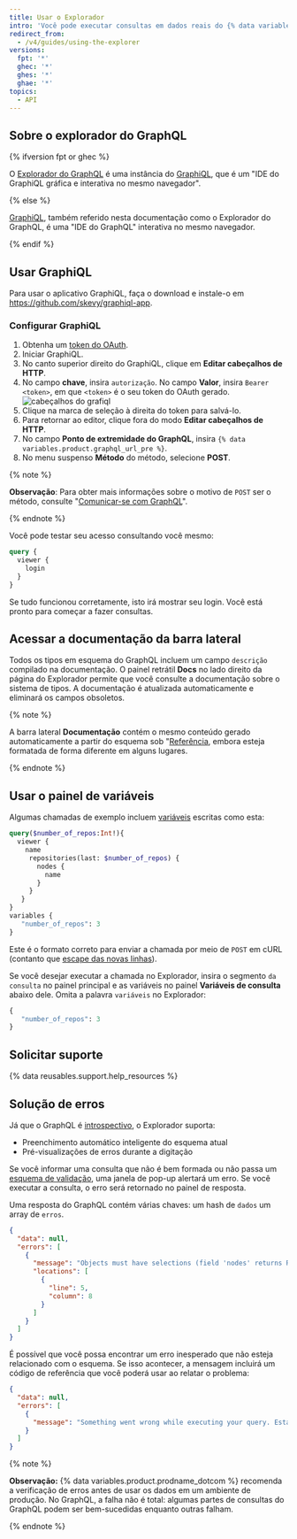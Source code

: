 ```yaml
---
title: Usar o Explorador
intro: 'Você pode executar consultas em dados reais do {% data variables.product.prodname_dotcom %} ao usar o explorador do GraphQL, um ambiente integrado de desenvolvimento no seu navegador que inclui documentação, destaque de sintaxe e erros de validação.'
redirect_from:
  - /v4/guides/using-the-explorer
versions:
  fpt: '*'
  ghec: '*'
  ghes: '*'
  ghae: '*'
topics:
  - API
---
```


## Sobre o explorador do GraphQL

{% ifversion fpt or ghec %}

O [Explorador do GraphQL](/graphql/overview/explorer) é uma instância do [GraphiQL](https://github.com/graphql/graphiql), que é um "IDE do GraphiQL gráfica e interativa no mesmo navegador".

{% else %}

[GraphiQL](https://github.com/graphql/graphiql), também referido nesta documentação como o Explorador do GraphQL, é uma "IDE do GraphQL" interativa no mesmo navegador.

{% endif %}

## Usar GraphiQL

Para usar o aplicativo GraphiQL, faça o download e instale-o em https://github.com/skevy/graphiql-app.

### Configurar GraphiQL

1. Obtenha um [token do OAuth](/graphql/guides/forming-calls-with-graphql#authenticating-with-graphql).
1. Iniciar GraphiQL.
1. No canto superior direito do GraphiQL, clique em **Editar cabeçalhos de HTTP**.
1. No campo **chave**, insira `autorização`. No campo **Valor**, insira `Bearer <token>`, em que `<token>` é o seu token do OAuth gerado. ![cabeçalhos do grafiql](/assets/images/developer/graphiql-headers.png)
1. Clique na marca de seleção à direita do token para salvá-lo.
1. Para retornar ao editor, clique fora do modo **Editar cabeçalhos de HTTP**.
1. No campo **Ponto de extremidade do GraphQL**, insira `{% data variables.product.graphql_url_pre %}`.
1. No menu suspenso **Método** do método, selecione **POST**.

{% note %}

**Observação**: Para obter mais informações sobre o motivo de `POST` ser o método, consulte "[Comunicar-se com GraphQL](/graphql/guides/forming-calls-with-graphql#communicating-with-graphql)".

{% endnote %}

Você pode testar seu acesso consultando você mesmo:

```graphql
query {
  viewer {
    login
  }
}
```

Se tudo funcionou corretamente, isto irá mostrar seu login. Você está pronto para começar a fazer consultas.

## Acessar a documentação da barra lateral

Todos os tipos em esquema do GraphQL incluem um campo `descrição` compilado na documentação. O painel retrátil **Docs** no lado direito da página do Explorador permite que você consulte a documentação sobre o sistema de tipos. A documentação é atualizada automaticamente e eliminará os campos obsoletos.

{% note %}

A barra lateral **Documentação** contém o mesmo conteúdo gerado automaticamente a partir do esquema sob "[Referência](/graphql), embora esteja formatada de forma diferente em alguns lugares.

{% endnote %}

## Usar o painel de variáveis

Algumas chamadas de exemplo incluem [variáveis](/graphql/guides/forming-calls-with-graphql#working-with-variables) escritas como esta:

```graphql
query($number_of_repos:Int!){
  viewer {
    name
     repositories(last: $number_of_repos) {
       nodes {
         name
       }
     }
   }
}
variables {
   "number_of_repos": 3
}
```

Este é o formato correto para enviar a chamada por meio de `POST` em cURL (contanto que [escape das novas linhas](/graphql/guides/forming-calls-with-graphql#communicating-with-graphql)).

Se você desejar executar a chamada no Explorador, insira o segmento `da consulta` no painel principal e as variáveis no painel **Variáveis de consulta** abaixo dele. Omita a palavra `variáveis` no Explorador:

```graphql
{
   "number_of_repos": 3
}
```

## Solicitar suporte

{% data reusables.support.help_resources %}

## Solução de erros

Já que o GraphQL é [introspectivo](/graphql/guides/introduction-to-graphql#discovering-the-graphql-api), o Explorador suporta:

* Preenchimento automático inteligente do esquema atual
* Pré-visualizações de erros durante a digitação

Se você informar uma consulta que não é bem formada ou não passa um [esquema de validação](/graphql/guides/introduction-to-graphql#schema), uma janela de pop-up alertará um erro. Se você executar a consulta, o erro será retornado no painel de resposta.

Uma resposta do GraphQL contém várias chaves: um hash de `dados` um array de `erros`.

```json
{
  "data": null,
  "errors": [
    {
      "message": "Objects must have selections (field 'nodes' returns Repository but has no selections)",
      "locations": [
        {
          "line": 5,
          "column": 8
        }
      ]
    }
  ]
}
```

É possível que você possa encontrar um erro inesperado que não esteja relacionado com o esquema. Se isso acontecer, a mensagem incluirá um código de referência que você poderá usar ao relatar o problema:

```json
{
  "data": null,
  "errors": [
    {
      "message": "Something went wrong while executing your query. Esta é provavelmente um erro no GitHub. Inclua \"7571:3FF6:552G94B:69F45B7:5913BBEQ\" ao relatar este problema."
    }
  ]
}
```

{% note %}

**Observação:** {% data variables.product.prodname_dotcom %} recomenda a verificação de erros antes de usar os dados em um ambiente de produção. No GraphQL, a falha não é total: algumas partes de consultas do GraphQL podem ser bem-sucedidas enquanto outras falham.

{% endnote %}
